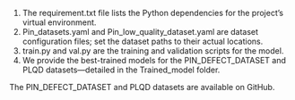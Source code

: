 1. The requirement.txt file lists the Python dependencies for the project’s virtual environment.
2. Pin_datasets.yaml and Pin_low_quality_dataset.yaml are dataset configuration files; set the dataset paths to their actual locations.
3. train.py and val.py are the training and validation scripts for the model.
4. We provide the best-trained models for the PIN_DEFECT_DATASET and PLQD datasets—detailed in the Trained_model folder.

The PIN_DEFECT_DATASET and PLQD datasets are available on GitHub.